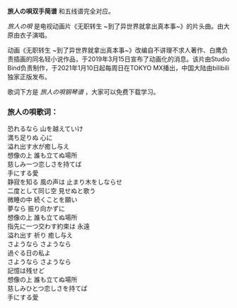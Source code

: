 

**旅人の唄双手简谱** 和五线谱完全对应。

_旅人の唄_ 是电视动画片《无职转生 ~到了异世界就拿出真本事~》的片头曲。由大原由衣子演唱。

动画《无职转生
~到了异世界就拿出真本事~》改编自不讲理不求人著作、白鹰负责插画的同名轻小说作品，于2019年3月15日宣布了动画化的消息。该片由Studio
Bind负责制作，于2021年1月10日起每周日在TOKYO MX播出，中国大陆由bilibili独家正版发布。

歌词下方是 _旅人の唄钢琴谱_ ，大家可以免费下载学习。

### 旅人の唄歌词：

恐れるなら 山を越えていけ  
満ち足りぬ 心に  
溢れ出す水が癒し与え  
想像の上 誰も立てぬ場所  
慈しみ一つ恋しさを持てば  
手にする愛  
静寂を知る 風の声は 止まり木をしならせ  
二度として同じ空 見せぬと歌う  
微睡の中 続くことを願い  
夢なら 振り向かずに  
想像の上 誰も立てぬ場所  
指先に一つ交わす約束は 永遠  
溢れ出す 祈り 癒し与え  
さようなら さようなら  
過ぐる日の私よ  
さようなら さようなら  
記憶は残せど  
想像の上 誰も立てぬ場所  
慈しみひとつ恋しさを持てば  
手にする愛

